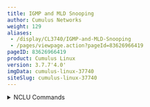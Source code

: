 ```yaml
---
title: IGMP and MLD Snooping
author: Cumulus Networks
weight: 129
aliases:
 - /display/CL3740/IGMP-and-MLD-Snooping
 - /pages/viewpage.action?pageId=83626966419
pageID: 83626966419
product: Cumulus Linux
version: 3.7.7'4.0'
imgData: cumulus-linux-37740
siteSlug: cumulus-linux-37740
---
```

<details>

IGMP (Internet Group Management Protocol) and MLD (Multicast Listener
Discovery) snooping are implemented in the bridge driver in the Cumulus
Linux kernel and are enabled by default. IGMP snooping processes IGMP
v1/v2/v3 reports received on a bridge port in a bridge to identify the
hosts which would like to receive multicast traffic destined to that
group.

{{%notice note%}}

In Cumulus Linux 3.7.4 and later, IGMP and MLD snooping is supported
 over VXLAN bridges on Broadcom 
switches; however, this feature is *not*
 enabled by default. To enable 
IGMP and MLD over VXLAN, see [Configure
 IGMP/MLD Snooping over
VXLAN](#src-83626966419_safe-id-SUdNUGFuZE1MRFNub29waW5nLUNvbmZpZ3VyZUlHTVAvTUxEU25vb3BpbmdvdmVyVlhMQU4).

{{%/notice%}}

When an IGMPv2 leave message is received, a group specific query is sent
to identify if there are any other hosts interested in that group,
before the group is deleted.

An IGMP query message received on a port is used to identify the port
that is connected to a router and is interested in receiving multicast
traffic.

MLD snooping processes MLD v1/v2 reports, queries and v1 done messages
for IPv6 groups. If IGMP or MLD snooping is disabled, multicast traffic
gets flooded to all the bridge ports in the bridge. Similarly, in the
absence of receivers in a VLAN, multicast traffic would beis flooded to
 all 
ports in the VLAN. The multicast group IP address is mapped to a
multicast MAC address and a forwarding entry is created with a list of
ports interested in receiving multicast traffic destined to that group.

{{% imgOld 0 %}}

## <span>Configure IGMP/MLD Snooping over VXLAN</span>

Cumulus Linux 3.7.4 and later supports IGMP/MLD snooping over VXLAN
 bridges on Broadcom 
switches, where VXLAN ports are set as router ports.

To enable IGMP/MLD snooping over VXLAN, run the `:

<summary>NCLU Commands </summary>

    cumulus@switch:~$ net add bridge <mybridge>
 mcsnoop yes` command:

    cumulus@switch:~$ net add bridge mybridge mcsnoop
    cumulus@switch:~$ net pending
    cumulus@switch:~$ net commit

<summary>Linux Commands </summary>

    cumulus@switch:~$ sudo nano /etc/network/interfaces
    ...
    auto bridge.100
    vlan bridge.100
      bridge-igmp-querier-src 123.1.1.1
     
    auto bridge
    iface bridge
      bridge-ports swp1 swp2 swp3
      bridge-vlan-aware yes
     cumulus@switch:~$ net pending bridge-vids 100 200
      bridge-pvid 1
      bridge-mcquerier 1
    ...

Run the `ifreload -a` command to reload the configuration:

    cumulus@switch:~$ net commitsudo ifreload -a

Cumulus Networks recommends that you also configure IGMP/MLD querier.
See [Configure IGMP/MLD
Querier](#src-83626966419_safe-id-SUdNUGFuZE1MRFNub29waW5nLUNvbmZpZ3VyZUlHTVAvTUxEUXVlcmllcg),
below.

To disable IGMP/MLD snooping over VXLAN, run the `net add bridge
<bridge> mcsnoop no` command.

## <span>Configure IGMP/MLD Querier</span>

If no multicast router is sending queries to configure IGMP/MLD querier
on the switch, you can add a configuration similar to the following in
the `/etc/network/interfaces` file. To enable IGMP and MLD snooping for 
a bridge,
 set `bridge-mcquerier` to *1* in the bridge stanza. By 
default, the
 source IP address of IGMP queries is 0.0.0.0. To set the 
source IP
 address of the queries to be the bridge IP address, configure
`bridge-mcqifaddr 1`.

For an explanation of the relevant parameters, see the
`ifupdown-addons-interfaces` man page.

For a [VLAN-aware
bridge](/version/cumulus-linux-37740/Layer-2/Ethernet-Bridging---VLANs/VLAN-aware-Bridge-Mode),
use a configuration like the following:

    ...
    auto bridge.100
    vlan bridge.100
      bridge-igmp-querier-src 123.1.1.1
     
    auto bridge
    iface bridge
      bridge-ports swp1 swp2 swp3
      bridge-vlan-aware yes
      bridge-vids 100 200
      bridge-pvid 1
      bridge-mcquerier 1
    ...

For a VLAN-aware bridge, like *bridge* in the above example, to enable
querier functionality for VLAN 100 in the bridge, set `bridge-mcquerier`
to *1* in the bridge stanza and set `bridge-igmp-querier-src` to
*123.1.1.1* in the bridge.100 stanza.

You can specify a range of VLANs as well. For example:

    ...
    auto bridge.[1-200]
    vlan bridge.[1-200]
      bridge-igmp-querier-src 123.1.1.1
    ...

For a bridge in [traditional
mode](/version/cumulus-linux-37740/Layer-2/Ethernet-Bridging---VLANs/),
 use 
a configuration like the following:

    ...
    auto br0
    iface br0
      address 192.0.2.10/24
      bridge-ports swp1 swp2 swp3
      bridge-vlan-aware no
      bridge-mcquerier 1
      bridge-mcqifaddr 1
    ...

## <span>Disable IGMP and MLD Snooping</span>

<span id="src-83626966419_IGMPandMLDSnooping-igmp_disable"></span>To disable
IGMP and MLD snooping, set the `bridge-mcsnoop` value to *0*.

{{%notice info%}}

**Example Disable IGMP MLD Snooping Configuration**

The example <summary>NCLU cCommands below create a VLAN-aware bridge interface for
a VRR-enabled network:</summary>

    cumulus@switch:~$ net add bridge bridge mcsnoop no
    cumulus@switch:~$ net pending
    cumulus@switch:~$ net commit

The commands abov<summary>Linux Commands </summary>

Edit the `/etc/network/interfaces` file adnd theset `bridge-mcsnoop` line to the following
example bridge in ` to 0` in
the bridge stanza:

    cumulus@switch:~$ sudo nano /etc/network/interfaces`:

    ...
    auto bridge
    iface bridge
      bridge-mcquerier 1
      bridge-mcsnoop 0
      bridge-ports swp1 swp2 swp3
      bridge-pvid 1
      bridge-vids 100 200
      bridge-vlan-aware yes

{{%/notice%}}    ...

Run the `ifreload -a` command to reload the configuration:

    cumulus@switch:~$ sudo ifreload -a

## <span>Troubleshooting</span>

To show the IGMP/MLD snooping bridge state, run `the ` brctl showstp
<bridge>`  `command:

    cumulus@switch:~$ sudo brctl showstp bridge
     bridge
     bridge id              8000.7072cf8c272c
     designated root        8000.7072cf8c272c
     root port                 0                    path cost                  0
     max age                  20.00                 bridge max age            20.00
     hello time                2.00                 bridge hello time          2.00
     forward delay            15.00                 bridge forward delay      15.00
     ageing time             300.00
     hello timer               0.00                 tcn timer                  0.00
     topology change timer     0.00                 gc timer                 263.70
     hash elasticity        4096                    hash max                4096
     mc last member count      2                    mc init query count        2
     mc router                 1                    mc snooping                1
     mc last member timer      1.00                 mc membership timer      260.00
     mc querier timer        255.00                 mc query interval        125.00
     mc response interval     10.00                 mc init query interval    31.25
     mc querier                0                    mc query ifaddr            0
     flags
     
    swp1 (1)
     port id                8001                    state                forwarding
     designated root        8000.7072cf8c272c       path cost                  2
     designated bridge      8000.7072cf8c272c       message age timer          0.00
     designated port        8001                    forward delay timer        0.00
     designated cost           0                    hold timer                 0.00
     mc router                 1                    mc fast leave              0
     flags
     
    swp2 (2)
     port id                8002                    state                forwarding
     designated root        8000.7072cf8c272c       path cost                  2
     designated bridge      8000.7072cf8c272c       message age timer          0.00
     designated port        8002                    forward delay timer        0.00
     designated cost           0                    hold timer                 0.00
     mc router                 1                    mc fast leave              0
     flags
     
    swp3 (3)
     port id                8003                    state                forwarding
     designated root        8000.7072cf8c272c       path cost                  2
     designated bridge      8000.7072cf8c272c       message age timer          0.00
     designated port        8003                    forward delay timer        8.98
     designated cost           0                    hold timer                 0.00
     mc router                 1                    mc fast leave              0
     flags

To show the groups and bridge port state, userun the `bridge mdb show`
command. To show router ports and group information use, run the `bridge -d
-s mdb show` command:

    cumulus@switch:~$ sudo bridge -d -s mdb show
     dev bridge port swp2 grp 234.10.10.10 temp 241.67
     dev bridge port swp1 grp 238.39.20.86 permanent 0.00
     dev bridge port swp1 grp 234.1.1.1 temp 235.43
     dev bridge port swp2 grp ff1a::9 permanent 0.00
     router ports on bridge: swp3

## <span>Related Information</span>

  - [tools.ietf.org/html/rfc4541](https://tools.ietf.org/html/rfc4541)

  - [en.wikipedia.org/wiki/IGMP\_snooping](http://en.wikipedia.org/wiki/IGMP_snooping)

  - [tools.ietf.org/rfc/rfc2236.txt](http://tools.ietf.org/rfc/rfc2236.txt)

  - [tools.ietf.org/html/rfc3376](http://tools.ietf.org/html/rfc3376)

  - [tools.ietf.org/search/rfc2710](http://tools.ietf.org/search/rfc2710)

  - [tools.ietf.org/html/rfc3810](http://tools.ietf.org/html/rfc3810)

<article id="html-search-results" class="ht-content" style="display: none;">

</article>

<footer id="ht-footer">

</footer>

</details>
<!--stackedit_data:
eyJoaXN0b3J5IjpbLTIwNDAwODczMjhdfQ==
-->